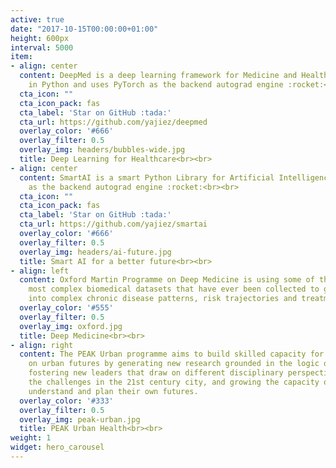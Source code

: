 ```yaml
---
active: true
date: "2017-10-15T00:00:00+01:00"
height: 600px
interval: 5000
item:
- align: center
  content: DeepMed is a deep learning framework for Medicine and Healthcare written
    in Python and uses PyTorch as the backend autograd engine :rocket:<br><br>
  cta_icon: ""
  cta_icon_pack: fas
  cta_label: 'Star on GitHub :tada:'
  cta_url: https://github.com/yajiez/deepmed
  overlay_color: '#666'
  overlay_filter: 0.5
  overlay_img: headers/bubbles-wide.jpg
  title: Deep Learning for Healthcare<br><br>
- align: center
  content: SmartAI is a smart Python Library for Artificial Intelligence uses PyTorch
    as the backend autograd engine :rocket:<br><br>
  cta_icon: ""
  cta_icon_pack: fas
  cta_label: 'Star on GitHub :tada:'
  cta_url: https://github.com/yajiez/smartai
  overlay_color: '#666'
  overlay_filter: 0.5
  overlay_img: headers/ai-future.jpg
  title: Smart AI for a better future<br><br>
- align: left
  content: Oxford Martin Programme on Deep Medicine is using some of the largest and
    most complex biomedical datasets that have ever been collected to gain insights
    into complex chronic disease patterns, risk trajectories and treatment effects.
  overlay_color: '#555'
  overlay_filter: 0.5
  overlay_img: oxford.jpg
  title: Deep Medicine<br><br>
- align: right
  content: The PEAK Urban programme aims to build skilled capacity for decision making
    on urban futures by generating new research grounded in the logic of urban complexity,
    fostering new leaders that draw on different disciplinary perspectives to address
    the challenges in the 21st century city, and growing the capacity of cities to
    understand and plan their own futures.
  overlay_color: '#333'
  overlay_filter: 0.5
  overlay_img: peak-urban.jpg
  title: PEAK Urban Health<br><br>
weight: 1
widget: hero_carousel
---
```

